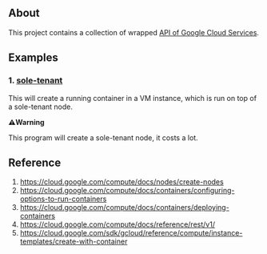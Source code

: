## About
This project contains a collection of wrapped [API of Google Cloud Services](https://google.golang.org/api).

## Examples

### 1. [sole-tenant](examples/sole-tenant)
This will create a running container in a VM instance, which is run on top of a sole-tenant node.

**⚠️Warning**

This program will create a sole-tenant node, it costs a lot.

## Reference
1. https://cloud.google.com/compute/docs/nodes/create-nodes
1. https://cloud.google.com/compute/docs/containers/configuring-options-to-run-containers
1. https://cloud.google.com/compute/docs/containers/deploying-containers
1. https://cloud.google.com/compute/docs/reference/rest/v1/
1. https://cloud.google.com/sdk/gcloud/reference/compute/instance-templates/create-with-container
